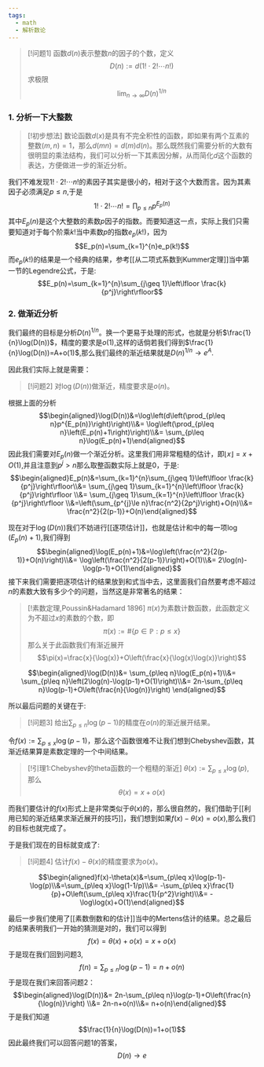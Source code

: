 ```yaml
---
tags:
  - math
  - 解析数论
---
```


> [!问题1]
> 函数$d(n)$表示整数$n$的因子的个数，定义$$D(n):=d(1!\cdot 2!\cdots n!)$$求极限$$\lim_{n\to \infty}D(n)^{1/n}$$

### 1. 分析一下大整数

> [!初步想法]
> 数论函数$d(x)$是具有不完全积性的函数，即如果有两个互素的整数$(m,n)=1$，那么$d(mn)=d(m)d(n)$。那么既然我们需要分析的大数有很明显的乘法结构，我们可以分析一下其素因分解，从而简化$d$这个函数的表达，方便做进一步的渐近分析。

我们不难发现$1!\cdot2!\cdots n!$的素因子其实是很小的，相对于这个大数而言。因为其素因子必须满足$p\leq n$,于是$$1!\cdot2!\cdots n!=\prod_{p\leq n}p^{E_p(n)}$$其中$E_p(n)$是这个大整数的素数$p$因子的指数。而要知道这一点，实际上我们只需要知道对于每个阶乘$k!$当中素数$p$的指数$e_p(k!)$，因为$$E_p(n)=\sum_{k=1}^{n}e_p(k!)$$而$e_p(k!)$的结果是一个经典的结果，参考[[从二项式系数到Kummer定理]]当中第一节的Legendre公式，于是:$$E_p(n)=\sum_{k=1}^{n}\sum_{j\geq 1}\left\lfloor \frac{k}{p^j}\right\rfloor$$
### 2. 做渐近分析

我们最终的目标是分析$D(n)^{1/n}$。换一个更易于处理的形式，也就是分析$\frac{1}{n}\log(D(n))$，精度的要求是$o(1)$,这样的话倘若我们得到$\frac{1}{n}\log(D(n))=A+o(1)$,那么我们最终的渐近结果就是$D(n)^{1/n}\to e^{A}$.

因此我们实际上就是需要：

> [!问题2]
> 对$\log(D(n))$做渐近，精度要求是$o(n)$。

根据上面的分析$$\begin{aligned}\log(D(n))&=\log\left(d\left(\prod_{p\leq n}p^{E_p(n)}\right)\right)\\&= \log\left(\prod_{p\leq n}\left(E_p(n)+1\right)\right)\\&= \sum_{p\leq n}\log(E_p(n)+1)\end{aligned}$$
因此我们需要对$E_p(n)$做一个渐近分析。这里我们用非常粗糙的估计，即$\lfloor x\rfloor=x+O(1)$,并且注意到$p^j>n$那么取整函数实际上就是0，于是:
$$\begin{aligned}E_p(n)&=\sum_{k=1}^{n}\sum_{j\geq 1}\left\lfloor \frac{k}{p^j}\right\rfloor\\&= \sum_{j\geq 1}\sum_{k=1}^{n}\left\lfloor \frac{k}{p^j}\right\rfloor \\&= \sum_{j\geq 1}\sum_{k=1}^{n}\left\lfloor \frac{k}{p^j}\right\rfloor \\&=\left(\sum_{p^{j}\le n}\frac{n^2}{2p^j}\right)+O(n)\\&= \frac{n^2}{2(p-1)}+O(n)\end{aligned}$$

现在对于$\log(D(n))$我们不妨进行[[逐项估计]]，也就是估计和中的每一项$\log(E_p(n)+1)$,我们得到$$\begin{aligned}\log(E_p(n)+1)&=\log\left(\frac{n^2}{2(p-1)}+O(n)\right)\\&= \log\left(\frac{n^2}{2(p-1)}\right)+O(1)\\&= 2\log(n)-\log(p-1)+O(1)\end{aligned}$$接下来我们需要把逐项估计的结果放到和式当中去，这里面我们自然要考虑不超过$n$的素数大致有多少个的问题，当然这是非常著名的结果：

> [!素数定理,Poussin&Hadamard 1896]
> $\pi(x)$为素数计数函数，此函数定义为不超过$x$的素数的个数，即$$\pi(x):=\#\{p\in \mathbb{P}:p\leq x\}$$那么关于此函数我们有渐近展开$$\pi(x)=\frac{x}{\log(x)}+O\left(\frac{x}{\log(x)\log(x)}\right)$$

$$\begin{aligned}\log(D(n))&= \sum_{p\leq n}\log(E_p(n)+1)\\&= \sum_{p\leq n}\left(2\log(n)-\log(p-1)+O(1)\right)\\&= 2n-\sum_{p\leq n}\log(p-1)+O\left(\frac{n}{\log(n)}\right) \end{aligned}$$

所以最后问题的关键在于:

> [!问题3]
> 给出$\sum_{p\leq n}\log(p-1)$的精度在$o(n)$的渐近展开结果。

令$f(x):=\sum_{p\leq x}\log(p-1)$，那么这个函数很难不让我们想到Chebyshev函数，其渐近结果算是素数定理的一个中间结果。

> [!引理1:Chebyshev的theta函数的一个粗糙的渐近]
> $\theta(x):=\sum_{p\leq x}\log(p)$,那么$$\theta(x)=x+o(x)$$

而我们要估计的$f(x)$形式上是非常类似于$\theta(x)$的，那么很自然的，我们借助于[[利用已知的渐近结果求渐近展开的技巧]]，我们想到如果$f(x)-\theta(x)=o(x)$,那么我们的目标也就完成了。

于是我们现在的目标就变成了:

> [!问题4]
> 估计$f(x)-\theta(x)$的精度要求为$o(x)$。

$$\begin{aligned}f(x)-\theta(x)&=\sum_{p\leq x}\log(p-1)-\log(p)\\&=\sum_{p\leq x}\log(1-1/p)\\&= -\sum_{p\leq x}\frac{1}{p}+O\left(\sum_{p\leq x}\frac{1}{p^2}\right)\\&= -\log\log(x)+O(1)\end{aligned}$$

最后一步我们使用了[[素数倒数和的估计]]当中的Mertens估计的结果。总之最后的结果表明我们一开始的猜测是对的，我们可以得到$$f(x)=\theta(x)+o(x)=x+o(x)$$于是现在我们回到问题3,$$f(n)=\sum_{p\leq n}\log(p-1)=n+o(n)$$于是现在我们来回答问题2：
$$\begin{aligned}\log(D(n))&= 2n-\sum_{p\leq n}\log(p-1)+O\left(\frac{n}{\log(n)}\right) \\&= 2n-n+o(n)\\&= n+o(n)\end{aligned}$$于是我们知道$$\frac{1}{n}\log(D(n))=1+o(1)$$因此最终我们可以回答问题1的答案，$$D(n)\to e$$
